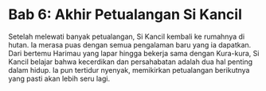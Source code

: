 # Bab 6: Akhir Petualangan Si Kancil

Setelah melewati banyak petualangan, Si Kancil kembali ke rumahnya di hutan. Ia merasa puas dengan semua pengalaman baru yang ia dapatkan. Dari bertemu Harimau yang lapar hingga bekerja sama dengan Kura-kura, Si Kancil belajar bahwa kecerdikan dan persahabatan adalah dua hal penting dalam hidup. Ia pun tertidur nyenyak, memikirkan petualangan berikutnya yang pasti akan lebih seru lagi.
